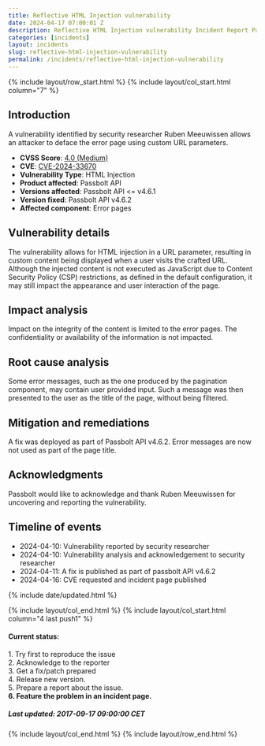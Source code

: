 ```yaml
---
title: Reflective HTML Injection vulnerability
date: 2024-04-17 07:00:01 Z
description: Reflective HTML Injection vulnerability Incident Report Page
categories: [incidents]
layout: incidents
slug: reflective-html-injection-vulnerability
permalink: /incidents/reflective-html-injection-vulnerability
---
```


{% include layout/row_start.html %}
{% include layout/col_start.html column="7" %}

## Introduction

A vulnerability identified by security researcher Ruben Meeuwissen allows an attacker to deface the error 
page using custom URL parameters.

- **CVSS Score**: [4.0 (Medium)](https://nvd.nist.gov/vuln-metrics/cvss/v3-calculator?vector=AV:N/AC:L/PR:N/UI:R/S:U/C:N/I:L/A:N/E:F/RL:O/RC:C)
- **CVE**: [CVE-2024-33670](https://cve.mitre.org/cgi-bin/cvename.cgi?name=CVE-2024-33670)
- **Vulnerability Type**: HTML Injection
- **Product affected**: Passbolt API
- **Versions affected**: Passbolt API <= v4.6.1
- **Version fixed**: Passbolt API v4.6.2
- **Affected component**: Error pages

## Vulnerability details

The vulnerability allows for HTML injection in a URL parameter, resulting in custom content being displayed 
when a user visits the crafted URL. Although the injected content is not executed as JavaScript due to 
Content Security Policy (CSP) restrictions, as defined in the default configuration, it may still impact 
the appearance and user interaction of the page.

## Impact analysis

Impact on the integrity of the content is limited to the error pages. The confidentiality or availability 
of the information is not impacted.

## Root cause analysis

Some error messages, such as the one produced by the pagination component, may contain user provided 
input. Such a message was then presented to the user as the title of the page, without being filtered.

## Mitigation and remediations

A fix was deployed as part of Passbolt API v4.6.2. Error messages are now not used as part of the page title.

## Acknowledgments
Passbolt would like to acknowledge and thank Ruben Meeuwissen for uncovering and reporting the vulnerability.

## Timeline of events

* 2024-04-10: Vulnerability reported by security researcher
* 2024-04-10: Vulnerability analysis and acknowledgement to security researcher
* 2024-04-11: A fix is published as part of passbolt API v4.6.2
* 2024-04-16: CVE requested and incident page published

{% include date/updated.html %}

{% include layout/col_end.html %}
{% include layout/col_start.html column="4 last push1" %}
<div class="message success">
    <h4>Current status:</h4>
    1. Try first to reproduce the issue<br>
    2. Acknowledge to the reporter<br>
    3. Get a fix/patch prepared<br>
    4. Release new version.<br>
    5. Prepare a report about the issue.<br>
    <strong>6. Feature the problem in an incident page.</strong>
    <h5>Last updated: 2017-09-17 09:00:00 CET</h5>
</div>

{% include layout/col_end.html %}
{% include layout/row_end.html %}